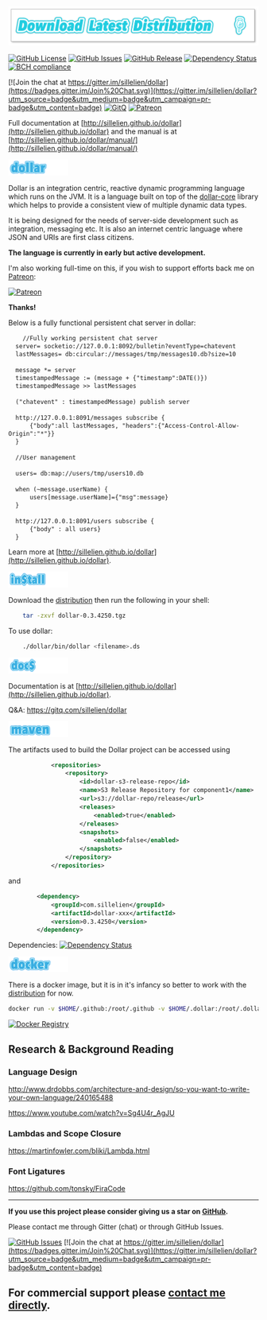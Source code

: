 
[ ![Binary Distribution](assets/download.png)](http://dollarscript.s3-website-eu-west-1.amazonaws.com/dist/dollar-0.3.4250.tgz)

[![GitHub License](https://img.shields.io/github/license/sillelien/dollar.svg)](https://raw.githubusercontent.com/sillelien/dollar/master/LICENSE) 
[![GitHub Issues](https://img.shields.io/github/issues/sillelien/dollar.svg)](https://github.com/sillelien/dollar/issues)
[![GitHub Release](https://img.shields.io/github/release/sillelien/dollar.svg)](https://github.com/sillelien/dollar)
[![Dependency Status](https://www.versioneye.com/user/projects/54ae285534ff3e2204000002/badge.svg?style=flat)](https://www.versioneye.com/user/projects/54ae285534ff3e2204000002)
[![BCH compliance](https://bettercodehub.com/edge/badge/sillelien/dollar?branch=master)](https://bettercodehub.com/)

[![Join the chat at https://gitter.im/sillelien/dollar](https://badges.gitter.im/Join%20Chat.svg)](https://gitter.im/sillelien/dollar?utm_source=badge&utm_medium=badge&utm_campaign=pr-badge&utm_content=badge)
[![GitQ](https://gitq.com/badge.svg)](https://gitq.com/sillelien/dollar)
[![Patreon](https://img.shields.io/badge/back_on-patreon-red.svg)](https://www.patreon.com/neilellis)

Full documentation at [http://sillelien.github.io/dollar](http://sillelien.github.io/dollar) and the manual is at [http://sillelien.github.io/dollar/manual/](http://sillelien.github.io/dollar/manual/)

![dollar](assets/gh-title-dollar.png)

Dollar is an integration centric, reactive dynamic programming language which runs on the JVM. It is a language built on top of the [dollar-core](https://github.com/sillelien/dollar-core) library which helps to provide a consistent view of multiple dynamic data types. 

It is being designed for the needs of server-side development such as integration, messaging etc. It is also an internet centric language where JSON and URIs are first class citizens.

**The language is currently in early but active development.**

I'm also working full-time on this, if you wish to support efforts back me on [Patreon](https://www.patreon.com/neilellis):

[![Patreon](https://img.shields.io/badge/back_on-patreon-red.svg)](https://www.patreon.com/neilellis)

**Thanks!**

Below is a fully functional persistent chat server in dollar:

```dollar
    //Fully working persistent chat server
  server= socketio://127.0.0.1:8092/bulletin?eventType=chatevent
  lastMessages= db:circular://messages/tmp/messages10.db?size=10
  
  message *= server
  timestampedMessage := (message + {"timestamp":DATE()})
  timestampedMessage >> lastMessages
  
  ("chatevent" : timestampedMessage) publish server
  
  http://127.0.0.1:8091/messages subscribe {
      {"body":all lastMessages, "headers":{"Access-Control-Allow-Origin":"*"}}
  }
  
  //User management 
  
  users= db:map://users/tmp/users10.db
  
  when (~message.userName) {
      users[message.userName]={"msg":message}
  }
  
  http://127.0.0.1:8091/users subscribe {
      {"body" : all users}
  }

```

Learn more at [http://sillelien.github.io/dollar](http://sillelien.github.io/dollar).

![Install](assets/gh-title-install.png)


Download the [distribution](http://dollarscript.s3-website-eu-west-1.amazonaws.com/dist/dollar-0.3.4250.tgz) then run the following in your shell:

```bash
    tar -zxvf dollar-0.3.4250.tgz
```

To use dollar:

```bash
    ./dollar/bin/dollar <filename>.ds
```

![Docs](assets/gh-title-docs.png)

Documentation is at [http://sillelien.github.io/dollar](http://sillelien.github.io/dollar).

Q&A: https://gitq.com/sillelien/dollar
 

![Maven](assets/gh-title-maven.png)

The artifacts used to build the Dollar project can be accessed using

```xml
            <repositories>
                <repository>
                    <id>dollar-s3-release-repo</id>
                    <name>S3 Release Repository for component1</name>
                    <url>s3://dollar-repo/release</url>
                    <releases>
                        <enabled>true</enabled>
                    </releases>
                    <snapshots>
                        <enabled>false</enabled>
                    </snapshots>
                </repository>            
            </repositories>
```

and 

```xml
        <dependency>
            <groupId>com.sillelien</groupId>
            <artifactId>dollar-xxx</artifactId>
            <version>0.3.4250</version>
        </dependency>
```


Dependencies: [![Dependency Status](https://www.versioneye.com/user/projects/54ae285534ff3e2204000002/badge.svg?style=flat)](https://www.versioneye.com/user/projects/54ae285534ff3e2204000002)



![Docker](assets/gh-title-docker.png)

There is a docker image, but it is in it's infancy so better to work with the  [distribution](http://dollarscript.s3-website-eu-west-1.amazonaws.com/dist/dollar-0.3.4250.tgz) for now.
```bash
docker run -v $HOME/.github:/root/.github -v $HOME/.dollar:/root/.dollar -v $(pwd):/build -it sillelien/dollarscript-headless:0.3  <filename>.ds
 ```
 
 [![Docker Registry](https://img.shields.io/docker/pulls/sillelien/dollarscript-headless.svg)](https://registry.hub.docker.com/u/sillelien/dollarscript-headless)
 
 
## Research & Background Reading
### Language Design

http://www.drdobbs.com/architecture-and-design/so-you-want-to-write-your-own-language/240165488

https://www.youtube.com/watch?v=Sg4U4r_AgJU

### Lambdas and Scope Closure

https://martinfowler.com/bliki/Lambda.html

### Font Ligatures

https://github.com/tonsky/FiraCode

-------

**If you use this project please consider giving us a star on [GitHub](http://github.com/sillelien/dollar).**

Please contact me through Gitter (chat) or through GitHub Issues.

[![GitHub Issues](https://img.shields.io/github/issues/sillelien/dollar.svg)](https://github.com/sillelien/dollar/issues) [![Join the chat at https://gitter.im/sillelien/dollar](https://badges.gitter.im/Join%20Chat.svg)](https://gitter.im/sillelien/dollar?utm_source=badge&utm_medium=badge&utm_campaign=pr-badge&utm_content=badge)

For commercial support please <a href="mailto:hello@neilellis.me">contact me directly</a>.
-------
